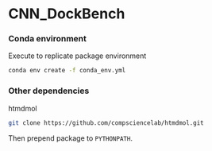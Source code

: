 # CNN_DockBench

### Conda environment

Execute to replicate package environment

```bash
conda env create -f conda_env.yml
```

### Other dependencies

htmdmol


```bash
git clone https://github.com/compsciencelab/htmdmol.git
```

Then prepend package to `PYTHONPATH`.

